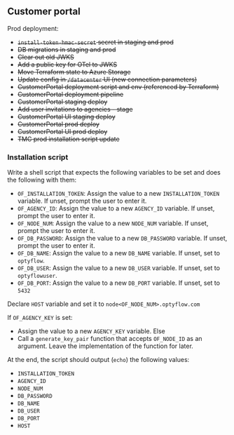 ## Customer portal

Prod deployment:
* ~~`install-token-hmac-secret` secret in staging and prod~~
* ~~DB migrations in staging and prod~~
* ~~Clear out old JWKS~~
* ~~Add a public key for OTel to JWKS~~
* ~~Move Terraform state to Azure Storage~~
* ~~Update config in `/datacenter` UI (new connection parameters)~~
* ~~CustomerPortal deployment script and env (referenced by Terraform)~~
* ~~CustomerPortal deployment pipeline~~
* ~~CustomerPortal staging deploy~~
* ~~Add user invitations to agencies - stage~~
* ~~CustomerPortal UI staging deploy~~
* ~~CustomerPortal prod deploy~~
* ~~CustomerPortal UI prod deploy~~
* ~~TMC prod installation script update~~

### Installation script

Write a shell script that expects the following variables to be set and does the following with them:
- `OF_INSTALLATION_TOKEN`: Assign the value to a new `INSTALLATION_TOKEN` variable. If unset, prompt the user to enter it.
- `OF_AGENCY_ID`: Assign the value to a new `AGENCY_ID` variable. If unset, prompt the user to enter it.
- `OF_NODE_NUM`: Assign the value to a new `NODE_NUM` variable. If unset, prompt the user to enter it.
- `OF_DB_PASSWORD`: Assign the value to a new `DB_PASSWORD` variable. If unset, prompt the user to enter it.
- `OF_DB_NAME`: Assign the value to a new `DB_NAME` variable. If unset, set to `optyflow`.
- `OF_DB_USER`: Assign the value to a new `DB_USER` variable. If unset, set to `optyflowuser`.
- `OF_DB_PORT`: Assign the value to a new `DB_PORT` variable. If unset, set to `5432`

Declare `HOST` variable and set it to `node<OF_NODE_NUM>.optyflow.com`

If `OF_AGENCY_KEY` is set:
- Assign the value to a new `AGENCY_KEY` variable.
Else
 - Call a `generate_key_pair` function that accepts `OF_NODE_ID` as an argument. Leave the implementation of the function for later.

At the end, the script should output (`echo`) the following values:
- `INSTALLATION_TOKEN`
- `AGENCY_ID`
- `NODE_NUM`
- `DB_PASSWORD`
- `DB_NAME`
- `DB_USER`
- `DB_PORT`
- `HOST`

